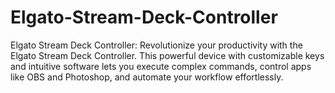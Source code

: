 # Elgato-Stream-Deck-Controller
Elgato Stream Deck Controller: Revolutionize your productivity with the Elgato Stream Deck Controller. This powerful device with customizable keys and intuitive software lets you execute complex commands, control apps like OBS and Photoshop, and automate your workflow effortlessly.
